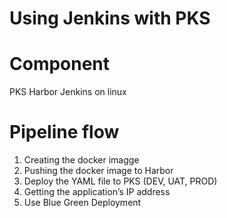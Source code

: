 # Using Jenkins with PKS
# Component
PKS
Harbor
Jenkins on linux
# Pipeline flow
1. Creating the docker imagge
2. Pushing the docker image to Harbor
3. Deploy the YAML file to PKS (DEV, UAT, PROD)
4. Getting the application’s IP address
5. Use Blue Green Deployment 
